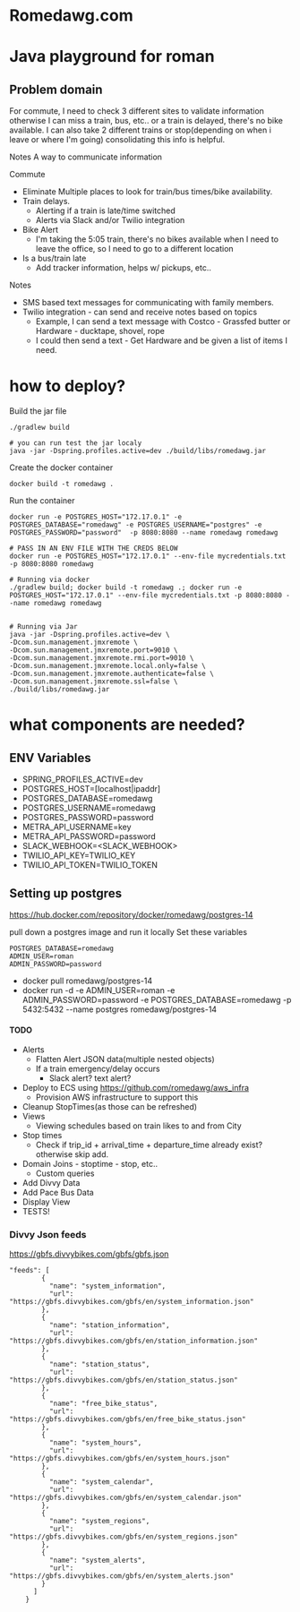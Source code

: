 # Romedawg.com

# Java playground for roman

## Problem domain
 For commute, I need to check 3 different sites to validate information 
otherwise I can miss a train, bus, etc..  or a train is delayed, there's no bike available. 
I can also take 2 different trains or stop(depending on when i leave or where I'm going) consolidating this info is helpful.

Notes
A way to communicate information


Commute
 - Eliminate Multiple places to look for train/bus times/bike availability.
 - Train delays.
   - Alerting if a train is late/time switched
   - Alerts via Slack and/or Twilio integration
 - Bike Alert
   - I'm taking the 5:05 train, there's no bikes available when I need to leave the office, so I need to go to a different location
 - Is a bus/train late
   - Add tracker information, helps w/ pickups, etc..

Notes
 - SMS based text messages for communicating with family members.
 - Twilio integration -  can send and receive notes based on topics
   - Example, I can send a text message with Costco - Grassfed butter or Hardware - ducktape, shovel, rope
   - I could then send a text - Get Hardware and be given a list of items I need.
   

# how to deploy?
Build the jar file
```
./gradlew build

# you can run test the jar localy
java -jar -Dspring.profiles.active=dev ./build/libs/romedawg.jar

```

Create the docker container
```
docker build -t romedawg .
```

Run the container
```
docker run -e POSTGRES_HOST="172.17.0.1" -e POSTGRES_DATABASE="romedawg" -e POSTGRES_USERNAME="postgres" -e POSTGRES_PASSWORD="password"  -p 8080:8080 --name romedawg romedawg

# PASS IN AN ENV FILE WITH THE CREDS BELOW
docker run -e POSTGRES_HOST="172.17.0.1" --env-file mycredentials.txt -p 8080:8080 romedawg

# Running via docker
./gradlew build; docker build -t romedawg .; docker run -e POSTGRES_HOST="172.17.0.1" --env-file mycredentials.txt -p 8080:8080 --name romedawg romedawg


# Running via Jar
java -jar -Dspring.profiles.active=dev \
-Dcom.sun.management.jmxremote \
-Dcom.sun.management.jmxremote.port=9010 \
-Dcom.sun.management.jmxremote.rmi.port=9010 \
-Dcom.sun.management.jmxremote.local.only=false \
-Dcom.sun.management.jmxremote.authenticate=false \
-Dcom.sun.management.jmxremote.ssl=false \
./build/libs/romedawg.jar
```

# what components are needed?

## ENV Variables
- SPRING_PROFILES_ACTIVE=dev
- POSTGRES_HOST=[localhost|ipaddr]
- POSTGRES_DATABASE=romedawg 
- POSTGRES_USERNAME=romedawg 
- POSTGRES_PASSWORD=password 
- METRA_API_USERNAME=key 
- METRA_API_PASSWORD=password
- SLACK_WEBHOOK=<SLACK_WEBHOOK>
- TWILIO_API_KEY=TWILIO_KEY
- TWILIO_API_TOKEN=TWILIO_TOKEN


## Setting up postgres
https://hub.docker.com/repository/docker/romedawg/postgres-14

pull down a postgres image and run it locally
Set these variables
```
POSTGRES_DATABASE=romedawg 
ADMIN_USER=roman
ADMIN_PASSWORD=password
```
 - docker pull romedawg/postgres-14
 - docker run -d -e ADMIN_USER=roman -e ADMIN_PASSWORD=password -e POSTGRES_DATABASE=romedawg -p 5432:5432 --name postgres romedawg/postgres-14


#### TODO
- Alerts
    - Flatten Alert JSON data(multiple nested objects)
    - If a train emergency/delay occurs
      - Slack alert? text alert?
- Deploy to ECS using https://github.com/romedawg/aws_infra
  - Provision AWS infrastructure to support this
- Cleanup StopTimes(as those can be refreshed)
- Views
    - Viewing schedules based on train likes to and from City
- Stop times
   - Check if trip_id + arrival_time + departure_time already exist? otherwise skip add.
- Domain Joins - stoptime - stop, etc..
  - Custom queries
- Add Divvy Data
- Add Pace Bus Data
- Display View
- TESTS!

### Divvy Json feeds
https://gbfs.divvybikes.com/gbfs/gbfs.json
```
"feeds": [
        {
          "name": "system_information",
          "url": "https://gbfs.divvybikes.com/gbfs/en/system_information.json"
        },
        {
          "name": "station_information",
          "url": "https://gbfs.divvybikes.com/gbfs/en/station_information.json"
        },
        {
          "name": "station_status",
          "url": "https://gbfs.divvybikes.com/gbfs/en/station_status.json"
        },
        {
          "name": "free_bike_status",
          "url": "https://gbfs.divvybikes.com/gbfs/en/free_bike_status.json"
        },
        {
          "name": "system_hours",
          "url": "https://gbfs.divvybikes.com/gbfs/en/system_hours.json"
        },
        {
          "name": "system_calendar",
          "url": "https://gbfs.divvybikes.com/gbfs/en/system_calendar.json"
        },
        {
          "name": "system_regions",
          "url": "https://gbfs.divvybikes.com/gbfs/en/system_regions.json"
        },
        {
          "name": "system_alerts",
          "url": "https://gbfs.divvybikes.com/gbfs/en/system_alerts.json"
        }
      ]
    }
```